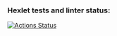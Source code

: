 ### Hexlet tests and linter status:
[![Actions Status](https://github.com/iamumbrella/python-project-50/actions/workflows/hexlet-check.yml/badge.svg)](https://github.com/iamumbrella/python-project-50/actions)